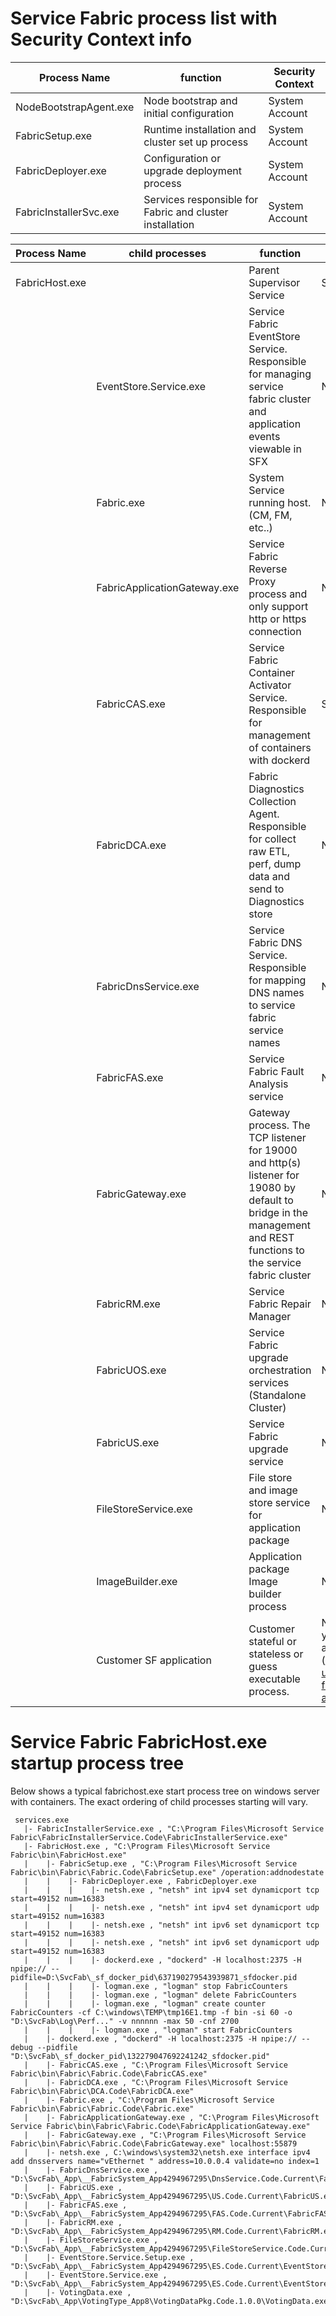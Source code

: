 # Service Fabric process list with Security Context info

| Process Name | function | Security Context |
|---|---|---|
| NodeBootstrapAgent.exe | Node bootstrap and initial configuration | System Account |
| FabricSetup.exe | Runtime installation and cluster set up process | System Account |
| FabricDeployer.exe | Configuration or upgrade deployment process | System Account |
| FabricInstallerSvc.exe | Services responsible for Fabric and cluster installation | System Account |

| Process Name | **child processes** | function | Security Context |
|---|---|---|---|
| FabricHost.exe |  | Parent Supervisor Service | System Account |
| | EventStore.Service.exe | Service Fabric EventStore Service. Responsible for managing service fabric cluster and application events viewable in SFX  | Network Service Account |
| | Fabric.exe | System Service running host. (CM, FM, etc..) | Network Service Account |
| | FabricApplicationGateway.exe | Service Fabric Reverse Proxy process and only support http or https connection | Network Service Account |
| | FabricCAS.exe | Service Fabric Container Activator Service. Responsible for management of containers with dockerd | System Account |
| | FabricDCA.exe | Fabric Diagnostics Collection Agent. Responsible for collect raw ETL, perf, dump data and send to Diagnostics store | Network Service Account |
| | FabricDnsService.exe | Service Fabric DNS Service. Responsible for mapping DNS names to service fabric service names  | Network Service Account |
| | FabricFAS.exe | Service Fabric Fault Analysis service | Network Service Account |
| | FabricGateway.exe | Gateway process. The TCP listener for 19000 and http(s) listener for 19080 by default to bridge in the management and REST functions to the service fabric cluster | Network Service Account |
| | FabricRM.exe | Service Fabric Repair Manager | Network Service Account |
| | FabricUOS.exe | Service Fabric upgrade orchestration services (Standalone Cluster) | Network Service Account |
| | FabricUS.exe | Service Fabric upgrade service | Network Service Account |
| | FileStoreService.exe | File store and image store service for application package | Network Service Account |
| | ImageBuilder.exe | Application package Image builder process | Network Service Account |
| | Customer SF application | Customer stateful or stateless or guess executable process. | Network Service Account, but you can configure it through application manifest file](https://docs.microsoft.com/en-us/azure/service-fabric/service-fabric-application-runas-security) |

# Service Fabric FabricHost.exe startup process tree

Below shows a typical fabrichost.exe start process tree on windows server with containers. The exact ordering of child processes starting will vary.

```text
 services.exe 
   |- FabricInstallerService.exe , "C:\Program Files\Microsoft Service Fabric\FabricInstallerService.Code\FabricInstallerService.exe"
   |- FabricHost.exe , "C:\Program Files\Microsoft Service Fabric\bin\FabricHost.exe"
   |    |- FabricSetup.exe , "C:\Program Files\Microsoft Service Fabric\bin\Fabric\Fabric.Code\FabricSetup.exe" /operation:addnodestate
   |    |    |- FabricDeployer.exe , FabricDeployer.exe
   |    |    |    |- netsh.exe , "netsh" int ipv4 set dynamicport tcp start=49152 num=16383
   |    |    |    |- netsh.exe , "netsh" int ipv4 set dynamicport udp start=49152 num=16383
   |    |    |    |- netsh.exe , "netsh" int ipv6 set dynamicport tcp start=49152 num=16383
   |    |    |    |- netsh.exe , "netsh" int ipv6 set dynamicport udp start=49152 num=16383
   |    |    |    |- dockerd.exe , "dockerd" -H localhost:2375 -H npipe:// --pidfile=D:\SvcFab\_sf_docker_pid\637190279543939871_sfdocker.pid
   |    |    |    |- logman.exe , "logman" stop FabricCounters
   |    |    |    |- logman.exe , "logman" delete FabricCounters
   |    |    |    |- logman.exe , "logman" create counter FabricCounters -cf C:\windows\TEMP\tmp16E1.tmp -f bin -si 60 -o "D:\SvcFab\Log\Perf..." -v nnnnnn -max 50 -cnf 2700
   |    |    |    |- logman.exe , "logman" start FabricCounters
   |    |- dockerd.exe , "dockerd" -H localhost:2375 -H npipe:// --debug --pidfile "D:\SvcFab\_sf_docker_pid\132279047692241242_sfdocker.pid"
   |    |- FabricCAS.exe , "C:\Program Files\Microsoft Service Fabric\bin\Fabric\Fabric.Code\FabricCAS.exe"
   |    |- FabricDCA.exe , "C:\Program Files\Microsoft Service Fabric\bin\Fabric\DCA.Code\FabricDCA.exe"
   |    |- Fabric.exe , "C:\Program Files\Microsoft Service Fabric\bin\Fabric\Fabric.Code\Fabric.exe"
   |    |- FabricApplicationGateway.exe , "C:\Program Files\Microsoft Service Fabric\bin\Fabric\Fabric.Code\FabricApplicationGateway.exe"
   |    |- FabricGateway.exe , "C:\Program Files\Microsoft Service Fabric\bin\Fabric\Fabric.Code\FabricGateway.exe" localhost:55879
   |    |- netsh.exe , C:\windows\system32\netsh.exe interface ipv4 add dnsservers name="vEthernet " address=10.0.0.4 validate=no index=1
   |    |- FabricDnsService.exe , "D:\SvcFab\_App\__FabricSystem_App4294967295\DnsService.Code.Current\FabricDnsService.exe"
   |    |- FabricUS.exe , "D:\SvcFab\_App\__FabricSystem_App4294967295\US.Code.Current\FabricUS.exe"
   |    |- FabricFAS.exe , "D:\SvcFab\_App\__FabricSystem_App4294967295\FAS.Code.Current\FabricFAS.exe"
   |    |- FabricRM.exe , "D:\SvcFab\_App\__FabricSystem_App4294967295\RM.Code.Current\FabricRM.exe"
   |    |- FileStoreService.exe , "D:\SvcFab\_App\__FabricSystem_App4294967295\FileStoreService.Code.Current\FileStoreService.exe"
   |    |- EventStore.Service.Setup.exe , "D:\SvcFab\_App\__FabricSystem_App4294967295\ES.Code.Current\EventStore.Service.Setup.exe"
   |    |- EventStore.Service.exe , "D:\SvcFab\_App\__FabricSystem_App4294967295\ES.Code.Current\EventStore.Service.exe"
   |    |- VotingData.exe , "D:\SvcFab\_App\VotingType_App8\VotingDataPkg.Code.1.0.0\VotingData.exe"
```